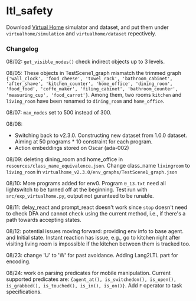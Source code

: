 # ltl_safety
Download [Virtual Home](https://github.com/xavierpuigf/virtualhome) simulator and dataset, and put them under `virtualhome/simulation` and `virtualhome/dataset` repectively.

### Changelog
08/02: `get_visible_nodes()` check indirect objects up to 3 levels.

08/05: These objects in TestScene1_graph mismatch the trimmed graph `{'wall_clock', 'food_cheese', 'towel_rack', 'bathroom_cabinet', 'after_shave', 'kitchen_counter', 'home_office', 'dining_room', 'food_food', 'coffe_maker', 'filing_cabinet', 'bathroom_counter', 'measuring_cup', 'food_carrot'}`. Among them, two rooms `kitchen` and `living_room` have been renamed to `dining_room` and `home_office`.

08/07: `max_nodes` set to 500 instead of 300.

08/08: 
- Switching back to v2.3.0. Constructing new dataset from 1.0.0 dataset. Aiming at 50 programs * 10 constraint for each program.
- Action embeddings stored on Oscar (ada-002)

08/09: deleting dining_room and home_office in `resources/class_name_equivalence.json`. Change class_name `livingroom` to `living_room` in `virtualhome_v2.3.0/env_graphs/TestScene1_graph.json`

08/10: More programs added for env0. Program `0_13.txt` need all lightswitch to be turned off at the beginning. Test run with `src/exp_virtualhome.py`, output not guranteed to be runable. 

08/11: delay_react and prompt_react doesn't work since `stop` doesn't need to check DFA and cannot check using the current method, i.e., if there's a path towards accepting states.

08/12: potential issues moving forward: providing env info to base agent. and Initial state. Instant reaction has issue, e.g., go to kitchen right after visiting living room is impossible if the kitchen between them is tracked too.

08/23: change 'U' to 'W' for past avoidance. Adding Lang2LTL part for encoding.

08/24: work on parsing predicates for mobile manipulation. Current supported predicates are: `{agent_at(), is_switchedon(), is_open(), is_grabbed(), is_touched(), is_in(), is_on()}`. Add `F` operator to task specifications.
